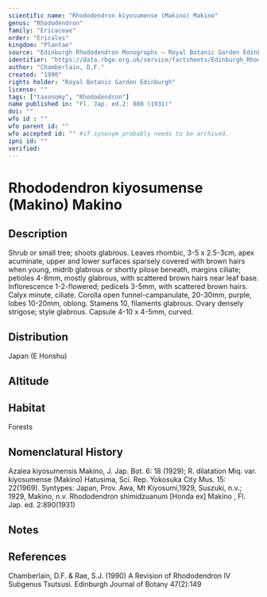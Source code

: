```yaml
---
scientific name: "Rhododendron kiyosumense (Makino) Makino"
genus: "Rhododendron"
family: "Ericaceae"
order: "Ericales"
kingdom: "Plantae"
source: "Edinburgh Rhododendron Monographs – Royal Botanic Garden Edinburgh"
identifier: "https://data.rbge.org.uk/service/factsheets/Edinburgh_Rhododendron_Monographs.xhtml"
author: "Chamberlain, D.F."
created: "1990"
rights holder: "Royal Botanic Garden Edinburgh"
license: ""
tags: ["taxonomy", "Rhododendron"]
name published in: "Fl. Jap. ed.2: 880 (1931)"
doi: ""
wfo id : ""
wfo parent id: ""
wfo accepted id: "" #if synonym probably needs to be archived.                      
ipni id: ""
verified:
---
```


                       

# Rhododendron kiyosumense (Makino) Makino

## Description
Shrub or small tree; shoots glabrous. Leaves rhombic, 3-5 x 2.5-3cm, apex acuminate, upper and lower surfaces sparsely covered with brown hairs when young, midrib glabrous or shortly pilose beneath, margins ciliate; petioles 4-8mm, mostly glabrous, with scattered brown hairs near leaf base. Inflorescence 1-2-flowered; pedicels 3-5mm, with scattered brown hairs. Calyx minute, ciliate. Corolla open funnel-campanulate, 20-30mm, purple, lobes 10-20mm, oblong. Stamens 10, filaments glabrous. Ovary densely strigose; style glabrous. Capsule 4-10 x 4-5mm, curved.

## Distribution
Japan (E Honshu)

## Altitude


## Habitat
Forests

## Nomenclatural History
Azalea kiyosumensis Makino, J. Jap. Bot. 6: 18 (1929); R. dilatation Miq. var. kiyosumense (Makino) Hatusima, Sci. Rep. Yokosuka City Mus. 15: 22(1969). Syntypes: Japan, Prov. Awa, Mt Kiyosumi,1929, Suszuki, n.v.; 1929, Makino, n.v. Rhododendron shimidzuanum [Honda ex] Makino , Fl. Jap. ed. 2:890(1931)
                       
## Notes


## References

Chamberlain, D.F. & Rae, S.J. (1990) A Revision of Rhododendron IV Subgenus Tsutsusi. Edinburgh Journal of Botany 47(2):149
